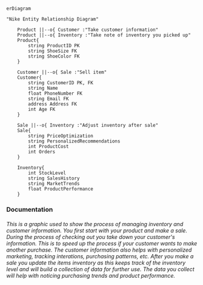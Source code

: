 ```mermaid

erDiagram

"Nike Entity Relationship Diagram"

    Product ||--o{ Customer :"Take customer information"
    Product ||--o{ Inventory :"Take note of inventory you picked up"
    Product{
        string ProductID PK
        string ShoeSize FK
        string ShoeColor FK
    }
    
    Customer ||--o{ Sale :"Sell item"
    Customer{
        string CustomerID PK, FK
        string Name
        float PhoneNumber FK
        string Email FK
        address Address FK
        int Age FK
    }
    
    Sale ||--o{ Inventory :"Adjust inventory after sale"
    Sale{
        string PriceOptimization
        string PersonalizedRecommendations
        int ProductCost
        int Orders
    }
    
    Inventory{
        int StockLevel
        string SalesHistory 
        string MarketTrends
        float ProductPerformance
    }

```

### Documentation

###### This is a graphic used to show the process of managing inventory and customer information. You first start with your product and make a sale. During the process of checking out you take down your customer's information. This is to speed up the process if your customer wants to make another purchase. The customer information also helps with personalized marketing, tracking interations, purchasing patterns, etc. After you make a sale you update the items inventory as this keeps track of the inventory level and will build a collection of data for further use. The data you collect will help with noticing purchasing trends and product performance.
